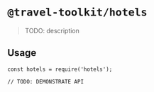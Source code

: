 # `@travel-toolkit/hotels`

> TODO: description

## Usage

```
const hotels = require('hotels');

// TODO: DEMONSTRATE API
```
